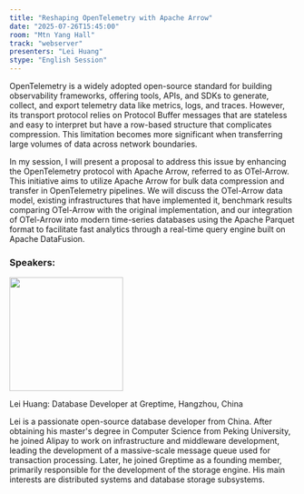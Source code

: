 ```yaml
---
title: "Reshaping OpenTelemetry with Apache Arrow"
date: "2025-07-26T15:45:00"
room: "Mtn Yang Hall"
track: "webserver"
presenters: "Lei Huang"
stype: "English Session"
---
```


OpenTelemetry is a widely adopted open-source standard for building observability frameworks, offering tools, APIs, and SDKs to generate, collect, and export telemetry data like metrics, logs, and traces. However, its transport protocol relies on Protocol Buffer messages that are stateless and easy to interpret but have a row-based structure that complicates compression. This limitation becomes more significant when transferring large volumes of data across network boundaries.

In my session, I will present a proposal to address this issue by enhancing the OpenTelemetry protocol with Apache Arrow, referred to as OTel-Arrow. This initiative aims to utilize Apache Arrow for bulk data compression and transfer in OpenTelemetry pipelines. We will discuss the OTel-Arrow data model, existing infrastructures that have implemented it, benchmark results comparing OTel-Arrow with the original implementation, and our integration of OTel-Arrow into modern time-series databases using the Apache Parquet format to facilitate fast analytics through a real-time query engine built on Apache DataFusion.

### Speakers:


<img src="https://sessionize.com/image/4df2-400o400o1-EVUc7f9M53frxPdweN8rwZ.jpg" width="200" /><br/>

Lei Huang: Database Developer at Greptime, Hangzhou, China

Lei is a passionate open-source database developer from China. After obtaining his master's degree in Computer Science from Peking University, he joined Alipay to work on infrastructure and middleware development, leading the development of a massive-scale message queue used for transaction processing. Later, he joined Greptime as a founding member, primarily responsible for the development of the storage engine. His main interests are distributed systems and database storage subsystems.